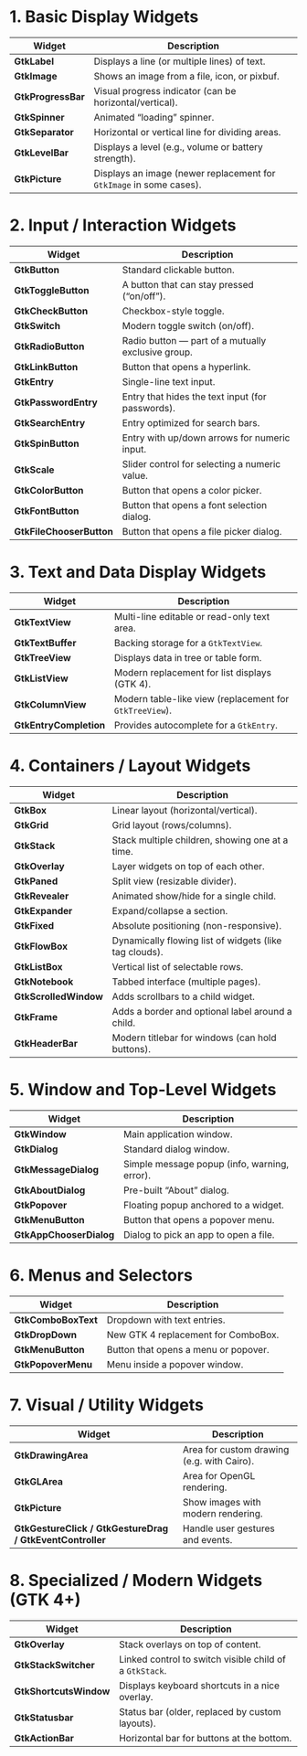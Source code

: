 # 1. Basic Display Widgets
| Widget             | Description                                                         |
| ------------------ | ------------------------------------------------------------------- |
| **GtkLabel**       | Displays a line (or multiple lines) of text.                        |
| **GtkImage**       | Shows an image from a file, icon, or pixbuf.                        |
| **GtkProgressBar** | Visual progress indicator (can be horizontal/vertical).             |
| **GtkSpinner**     | Animated “loading” spinner.                                         |
| **GtkSeparator**   | Horizontal or vertical line for dividing areas.                     |
| **GtkLevelBar**    | Displays a level (e.g., volume or battery strength).                |
| **GtkPicture**     | Displays an image (newer replacement for `GtkImage` in some cases). |

# 2. Input / Interaction Widgets
| Widget                   | Description                                        |
| ------------------------ | -------------------------------------------------- |
| **GtkButton**            | Standard clickable button.                         |
| **GtkToggleButton**      | A button that can stay pressed (“on/off”).         |
| **GtkCheckButton**       | Checkbox-style toggle.                             |
| **GtkSwitch**            | Modern toggle switch (on/off).                     |
| **GtkRadioButton**       | Radio button — part of a mutually exclusive group. |
| **GtkLinkButton**        | Button that opens a hyperlink.                     |
| **GtkEntry**             | Single-line text input.                            |
| **GtkPasswordEntry**     | Entry that hides the text input (for passwords).   |
| **GtkSearchEntry**       | Entry optimized for search bars.                   |
| **GtkSpinButton**        | Entry with up/down arrows for numeric input.       |
| **GtkScale**             | Slider control for selecting a numeric value.      |
| **GtkColorButton**       | Button that opens a color picker.                  |
| **GtkFontButton**        | Button that opens a font selection dialog.         |
| **GtkFileChooserButton** | Button that opens a file picker dialog.            |

# 3. Text and Data Display Widgets
| Widget                 | Description                                             |
| ---------------------- | ------------------------------------------------------- |
| **GtkTextView**        | Multi-line editable or read-only text area.             |
| **GtkTextBuffer**      | Backing storage for a `GtkTextView`.                    |
| **GtkTreeView**        | Displays data in tree or table form.                    |
| **GtkListView**        | Modern replacement for list displays (GTK 4).           |
| **GtkColumnView**      | Modern table-like view (replacement for `GtkTreeView`). |
| **GtkEntryCompletion** | Provides autocomplete for a `GtkEntry`.                 |

# 4. Containers / Layout Widgets
| Widget                | Description                                            |
| --------------------- | ------------------------------------------------------ |
| **GtkBox**            | Linear layout (horizontal/vertical).                   |
| **GtkGrid**           | Grid layout (rows/columns).                            |
| **GtkStack**          | Stack multiple children, showing one at a time.        |
| **GtkOverlay**        | Layer widgets on top of each other.                    |
| **GtkPaned**          | Split view (resizable divider).                        |
| **GtkRevealer**       | Animated show/hide for a single child.                 |
| **GtkExpander**       | Expand/collapse a section.                             |
| **GtkFixed**          | Absolute positioning (non-responsive).                 |
| **GtkFlowBox**        | Dynamically flowing list of widgets (like tag clouds). |
| **GtkListBox**        | Vertical list of selectable rows.                      |
| **GtkNotebook**       | Tabbed interface (multiple pages).                     |
| **GtkScrolledWindow** | Adds scrollbars to a child widget.                     |
| **GtkFrame**          | Adds a border and optional label around a child.       |
| **GtkHeaderBar**      | Modern titlebar for windows (can hold buttons).        |

# 5. Window and Top-Level Widgets
| Widget                  | Description                                  |
| ----------------------- | -------------------------------------------- |
| **GtkWindow**           | Main application window.                     |
| **GtkDialog**           | Standard dialog window.                      |
| **GtkMessageDialog**    | Simple message popup (info, warning, error). |
| **GtkAboutDialog**      | Pre-built “About” dialog.                    |
| **GtkPopover**          | Floating popup anchored to a widget.         |
| **GtkMenuButton**       | Button that opens a popover menu.            |
| **GtkAppChooserDialog** | Dialog to pick an app to open a file.        |

# 6. Menus and Selectors
| Widget              | Description                          |
| ------------------- | ------------------------------------ |
| **GtkComboBoxText** | Dropdown with text entries.          |
| **GtkDropDown**     | New GTK 4 replacement for ComboBox.  |
| **GtkMenuButton**   | Button that opens a menu or popover. |
| **GtkPopoverMenu**  | Menu inside a popover window.        |

# 7. Visual / Utility Widgets
| Widget                                                    | Description                                |
| --------------------------------------------------------- | ------------------------------------------ |
| **GtkDrawingArea**                                        | Area for custom drawing (e.g. with Cairo). |
| **GtkGLArea**                                             | Area for OpenGL rendering.                 |
| **GtkPicture**                                            | Show images with modern rendering.         |
| **GtkGestureClick / GtkGestureDrag / GtkEventController** | Handle user gestures and events.           |

# 8. Specialized / Modern Widgets (GTK 4+)
| Widget                 | Description                                             |
| ---------------------- | ------------------------------------------------------- |
| **GtkOverlay**         | Stack overlays on top of content.                       |
| **GtkStackSwitcher**   | Linked control to switch visible child of a `GtkStack`. |
| **GtkShortcutsWindow** | Displays keyboard shortcuts in a nice overlay.          |
| **GtkStatusbar**       | Status bar (older, replaced by custom layouts).         |
| **GtkActionBar**       | Horizontal bar for buttons at the bottom.               |


